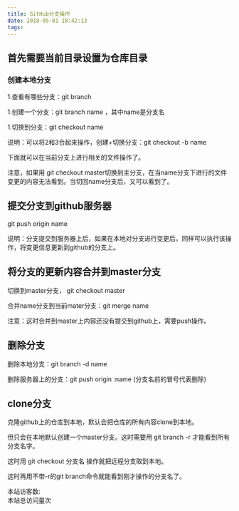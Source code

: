 ```yaml
---
title: GitHub分支操作
date: 2018-05-01 18:42:13
tags:
---
```

<!-- more -->

## 首先需要当前目录设置为仓库目录

### 创建本地分支

1.查看有哪些分支：git branch

1.创建一个分支：git branch name  ，其中name是分支名

1.切换到分支：git checkout name

说明：可以将2和3合起来操作，创建+切换分支：git checkout -b name

下面就可以在当前分支上进行相关的文件操作了。

注意，如果用 git checkout master切换到主分支，在当name分支下进行的文件变更的内容无法看到。当切回name分支后，又可以看到了。



## 提交分支到github服务器

git push origin name

说明：分支提交到服务器上后，如果在本地对分支进行变更后，同样可以执行该操作，将变更信息更新到github的分支上。



## 将分支的更新内容合并到master分支

切换到master分支， git checkout master

合并name分支到当前mater分支：git merge name

注意：这时合并到master上内容还没有提交到github上，需要push操作。



## 删除分支

删除本地分支：git branch -d name

删除服务器上的分支：git push origin :name   (分支名前的冒号代表删除)



## clone分支

克隆github上的仓库到本地，默认会把仓库的所有内容clone到本地。

但只会在本地默认创建一个master分支。这时需要用 git branch -r 才能看到所有分支名字。

这时用 git checkout 分支名 操作就把远程分支取到本地。

这时再用不带-r的git branch命令就能看到刚才操作的分支名了。


<!-- 统计访问该博客次数 -->
<div class="powered-by">
<i class="fa fa-user-md"></i><span id="busuanzi_container_site_uv">
  本站访客数:<span id="busuanzi_value_site_uv"></span>
</span>
</div>

<!-- 统计访问该博客总次数 -->
<span id="busuanzi_container_site_pv">
    本站总访问量<span id="busuanzi_value_site_pv"></span>次
</span>